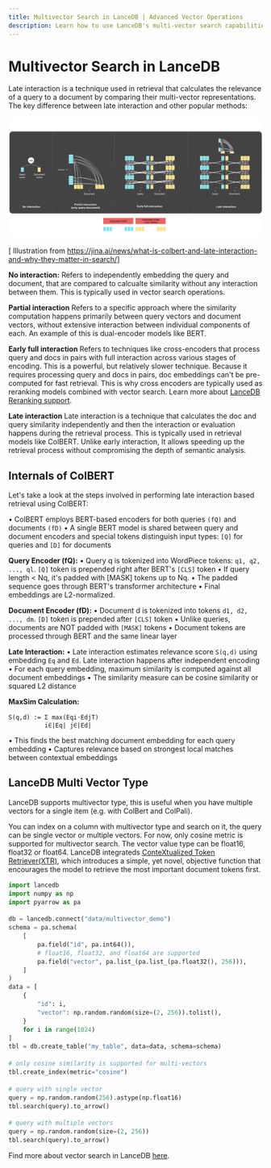```yaml
---
title: Multivector Search in LanceDB | Advanced Vector Operations
description: Learn how to use LanceDB's multi-vector search capabilities for complex vector operations. Includes support for multiple vectors per item, late interaction techniques, and advanced search strategies.
---
```


# Multivector Search in LanceDB

Late interaction is a technique used in retrieval that calculates the relevance of a query to a document by comparing their multi-vector representations. The key difference between late interaction and other popular methods:

![late interaction vs other methods](https://raw.githubusercontent.com/lancedb/assets/b035a0ceb2c237734e0d393054c146d289792339/docs/assets/integration/colbert-blog-interaction.svg)


[ Illustration from https://jina.ai/news/what-is-colbert-and-late-interaction-and-why-they-matter-in-search/]

<b>No interaction:</b> Refers to independently embedding the query and document, that are compared to calcualte similarity without any interaction between them. This is typically used in vector search operations.

<b>Partial interaction</b> Refers to a specific approach where the similarity computation happens primarily between query vectors and document vectors, without extensive interaction between individual components of each. An example of this is dual-encoder models like BERT.

<b>Early full interaction</b> Refers to techniques like cross-encoders that process query and docs in pairs with full interaction across various stages of encoding. This is a powerful, but relatively slower technique. Because it requires processing query and docs in pairs, doc embeddings can't be pre-computed for fast retrieval. This is why cross encoders are typically used as reranking models combined with vector search. Learn more about [LanceDB Reranking support](https://lancedb.github.io/lancedb/reranking/).

<b>Late interaction</b> Late interaction is a technique that calculates the doc and query similarity independently and then the interaction or evaluation happens during the retrieval process. This is typically used in retrieval models like ColBERT. Unlike early interaction, It allows speeding up the retrieval process without compromising the depth of semantic analysis.

## Internals of ColBERT 
Let's take a look at the steps involved in performing late interaction based retrieval using ColBERT:

• ColBERT employs BERT-based encoders for both queries `(fQ)` and documents `(fD)`
• A single BERT model is shared between query and document encoders and special tokens distinguish input types: `[Q]` for queries and `[D]` for documents

**Query Encoder (fQ):**
• Query q is tokenized into WordPiece tokens: `q1, q2, ..., ql`. `[Q]` token is prepended right after BERT's `[CLS]` token
• If query length < Nq, it's padded with [MASK] tokens up to Nq.
• The padded sequence goes through BERT's transformer architecture
• Final embeddings are L2-normalized.

**Document Encoder (fD):**
• Document d is tokenized into tokens `d1, d2, ..., dm`. `[D]` token is prepended after `[CLS]` token
• Unlike queries, documents are NOT padded with `[MASK]` tokens
• Document tokens are processed through BERT and the same linear layer

**Late Interaction:**
• Late interaction estimates relevance score `S(q,d)` using embedding `Eq` and `Ed`. Late interaction happens after independent encoding
• For each query embedding, maximum similarity is computed against all document embeddings
• The similarity measure can be cosine similarity or squared L2 distance

**MaxSim Calculation:**
```
S(q,d) := Σ max(Eqi⋅EdjT)
          i∈|Eq| j∈|Ed|
```
• This finds the best matching document embedding for each query embedding
• Captures relevance based on strongest local matches between contextual embeddings

## LanceDB Multi Vector Type

LanceDB supports multivector type, this is useful when you have multiple vectors for a single item (e.g. with ColBert and ColPali).

You can index on a column with multivector type and search on it, the query can be single vector or multiple vectors. For now, only cosine metric is supported for multivector search. The vector value type can be float16, float32 or float64. LanceDB integrateds [ConteXtualized Token Retriever(XTR)](https://arxiv.org/abs/2304.01982), which introduces a simple, yet novel, objective function that encourages the model to retrieve the most important document tokens first. 

```python
import lancedb
import numpy as np
import pyarrow as pa

db = lancedb.connect("data/multivector_demo")
schema = pa.schema(
    [
        pa.field("id", pa.int64()),
        # float16, float32, and float64 are supported
        pa.field("vector", pa.list_(pa.list_(pa.float32(), 256))),
    ]
)
data = [
    {
        "id": i,
        "vector": np.random.random(size=(2, 256)).tolist(),
    }
    for i in range(1024)
]
tbl = db.create_table("my_table", data=data, schema=schema)

# only cosine similarity is supported for multi-vectors
tbl.create_index(metric="cosine")

# query with single vector
query = np.random.random(256).astype(np.float16)
tbl.search(query).to_arrow()

# query with multiple vectors
query = np.random.random(size=(2, 256))
tbl.search(query).to_arrow()
```
Find more about vector search in LanceDB [here](https://lancedb.github.io/lancedb/search/#multivector-type).
